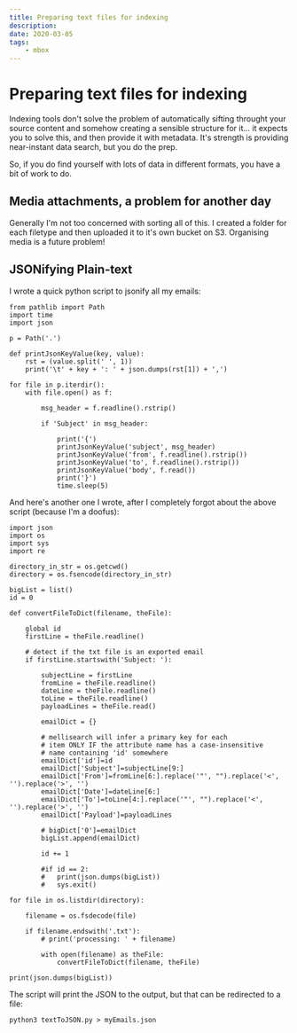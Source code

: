 ```yaml
---
title: Preparing text files for indexing
description:
date: 2020-03-05
tags:
    - mbox
---
```


# Preparing text files for indexing

Indexing tools don't solve the problem of automatically sifting throught your
source content and somehow creating a sensible structure for it... it
expects you to solve this, and then provide it with metadata. It's strength is
providing near-instant data search, but you do the prep.

So, if you do find yourself with lots of data in different formats, you have a
bit of work to do.

## Media attachments, a problem for another day

Generally I'm not too concerned with sorting all of this. I created a folder
for each filetype and then uploaded it to it's own bucket on S3. Organising
media is a future problem!

## JSONifying Plain-text

I wrote a quick python script to jsonify all my emails:

```
from pathlib import Path
import time
import json

p = Path('.')

def printJsonKeyValue(key, value):
    rst = (value.split(' ', 1))
    print('\t' + key + ': ' + json.dumps(rst[1]) + ',')

for file in p.iterdir():
    with file.open() as f:

        msg_header = f.readline().rstrip()

        if 'Subject' in msg_header:

            print('{')
            printJsonKeyValue('subject', msg_header)
            printJsonKeyValue('from', f.readline().rstrip())
            printJsonKeyValue('to', f.readline().rstrip())
            printJsonKeyValue('body', f.read())
            print('}')
            time.sleep(5)
```

And here's another one I wrote, after I completely forgot about the above script (because I'm a doofus):

```
import json
import os
import sys
import re

directory_in_str = os.getcwd()
directory = os.fsencode(directory_in_str)

bigList = list()
id = 0

def convertFileToDict(filename, theFile):

	global id
	firstLine = theFile.readline()

	# detect if the txt file is an exported email
	if firstLine.startswith('Subject: '):

		subjectLine = firstLine
		fromLine = theFile.readline()
		dateLine = theFile.readline()
		toLine = theFile.readline()
		payloadLines = theFile.read()

		emailDict = {}

		# mellisearch will infer a primary key for each
		# item ONLY IF the attribute name has a case-insensitive
		# name containing 'id' somewhere
		emailDict['id']=id
		emailDict['Subject']=subjectLine[9:]
		emailDict['From']=fromLine[6:].replace('"', "").replace('<', '').replace('>', '')
		emailDict['Date']=dateLine[6:]
		emailDict['To']=toLine[4:].replace('"', "").replace('<', '').replace('>', '')
		emailDict['Payload']=payloadLines
		
		# bigDict['0']=emailDict
		bigList.append(emailDict)

		id += 1

		#if id == 2:
		#	print(json.dumps(bigList))
		#	sys.exit()

for file in os.listdir(directory):

	filename = os.fsdecode(file)
	
	if filename.endswith('.txt'):
		# print('processing: ' + filename)
		
		with open(filename) as theFile:
			convertFileToDict(filename, theFile)

print(json.dumps(bigList))
```

The script will print the JSON to the output, but that can be redirected to a file:

```
python3 textToJSON.py > myEmails.json
```